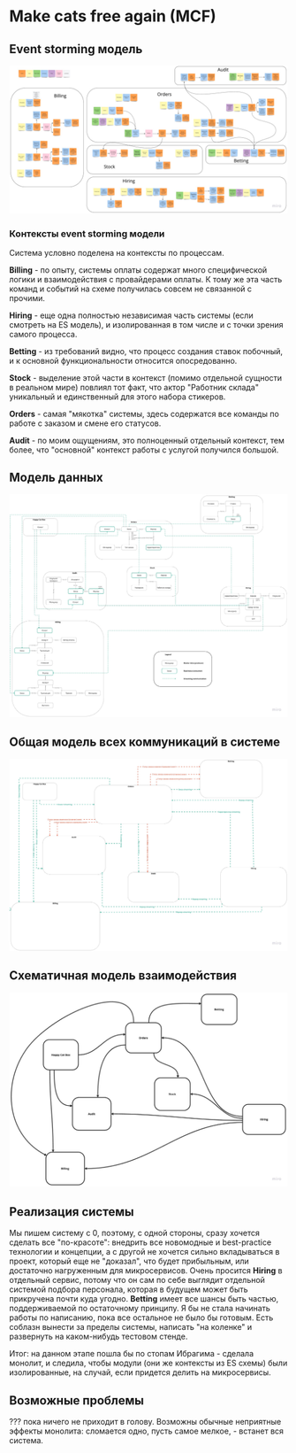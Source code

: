# Make cats free again (MCF)

## Event storming модель

![Event storming scheme](./ES.jpg)

### Контексты event storming модели

Система условно поделена на контексты по процессам.

**Billing** - по опыту, системы оплаты содержат много специфической логики и взаимодействия с провайдерами оплаты. К тому же эта часть команд и событий на схеме получилась совсем не связанной с прочими.

**Hiring** - еще одна полностью независимая часть системы (если смотреть на ES модель), и изолированная в том числе и с точки зрения самого процесса.

**Betting** - из требований видно, что процесс создания ставок побочный, и к основной функциональности относится опосредованно.

**Stock** - выделение этой части в контекст (помимо отдельной сущности в реальном мире) повлиял тот факт, что актор "Работник склада" уникальный и единственный для этого набора стикеров.

**Orders** - самая "мякотка" системы, здесь содержатся все команды по работе с заказом и смене его статусов.

**Audit** - по моим ощущениям, это полноценный отдельный контекст, тем более, что "основной" контекст работы с услугой получился большой.


## Модель данных

![Data model scheme](./DataModel.jpg)

## Общая модель всех коммуникаций в системе

![Communication scheme](./Communication.jpg)

## Схематичная модель взаимодействия

![Common intercommunication scheme](./Common.jpg)

## Реализация системы

Мы пишем систему с 0, поэтому, с одной стороны, сразу хочется сделать все "по-красоте": внедрить все новомодные и best-practice технологии и концепции, а с другой не хочется сильно вкладываться в проект, который еще не "доказал", что будет прибыльным, или достаточно нагруженным для микросервисов.
Очень просится **Hiring** в отдельный сервис, потому что он сам по себе выглядит отдельной системой подбора персонала, которая в будущем может быть прикручена почти куда угодно.
**Betting** имеет все шансы быть частью, поддерживаемой по остаточному принципу. Я бы не стала начинать работы по написанию, пока все остальное не было бы готовым. Есть соблазн вынести за пределы системы, написать "на коленке" и развернуть на каком-нибудь тестовом стенде.

Итог: на данном этапе пошла бы по стопам Ибрагима - сделала монолит, и следила, чтобы модули (они же контексты из ES схемы) были изолированные, на случай, если придется делить на микросервисы.

## Возможные проблемы

??? пока ничего не приходит в голову. Возможны обычные неприятные эффекты монолита: сломается одно, пусть самое мелкое, - встанет вся система.
